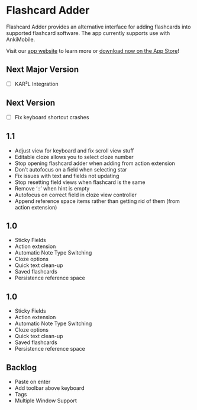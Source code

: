 # Flashcard Adder

Flashcard Adder provides an alternative interface for adding flashcards into supported flashcard software. The app currently supports use with AnkiMobile. 

Visit our [app website](https://flashcard.technaplex.com/) to learn more or [download now on the App Store](https://apps.apple.com/us/app/flashcard-adder/id1538603552)!

## Next Major Version
- [ ] KAR³L Integration
## Next Version
- [ ] Fix keyboard shortcut crashes

## 1.1
* Adjust view for keyboard and fix scroll view stuff
* Editable cloze allows you to select cloze number
* Stop opening flashcard adder when adding from action extension
* Don’t autofocus on a field when selecting star
* Fix issues with text and fields not updating
* Stop resetting field views when flashcard is the same
* Remove ‘::’ when hint is empty
* Autofocus on correct field in cloze view controller
* Append reference space items rather than getting rid of them (from action extension)

## 1.0
* Sticky Fields
* Action extension
* Automatic Note Type Switching
* Cloze options
* Quick text clean-up
* Saved flashcards
* Persistence reference space

## 1.0
* Sticky Fields
* Action extension
* Automatic Note Type Switching
* Cloze options
* Quick text clean-up
* Saved flashcards
* Persistence reference space

## Backlog
* Paste on enter
* Add toolbar above keyboard
* Tags
* Multiple Window Support
